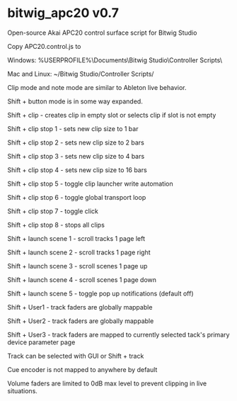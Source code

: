 bitwig_apc20 v0.7
=================

Open-source Akai APC20 control surface script for Bitwig Studio

Copy APC20.control.js to

Windows: %USERPROFILE%\Documents\Bitwig Studio\Controller Scripts\

Mac and Linux: ~/Bitwig Studio/Controller Scripts/




Clip mode and note mode are similar to Ableton live behavior.

Shift + button mode is in some way expanded.

Shift + clip  - creates clip in empty slot or selects clip if slot is not empty

Shift + clip stop 1 - sets new clip size to 1 bar

Shift + clip stop 2 - sets new clip size to 2 bars

Shift + clip stop 3 - sets new clip size to 4 bars

Shift + clip stop 4 - sets new clip size to 16 bars

Shift + clip stop 5 - toggle clip launcher write automation

Shift + clip stop 6 - toggle global transport loop

Shift + clip stop 7 - toggle click

Shift + clip stop 8 - stops all clips


Shift + launch scene 1 - scroll tracks 1 page left

Shift + launch scene 2 - scroll tracks 1 page right

Shift + launch scene 3 - scroll scenes 1 page up

Shift + launch scene 4 - scroll scenes 1 page down

Shift + launch scene 5 - toggle pop up notifications (default off)



Shift + User1 - track faders are globally mappable

Shift + User2 - track faders are globally mappable

Shift + User3 - track faders are mapped to currently selected tack's primary device parameter page

Track can be selected with GUI or Shift + track

Cue encoder is not mapped to anywhere by default

Volume faders are limited to 0dB max level to prevent clipping in live situations.
